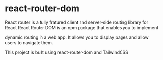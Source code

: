 # react-router-dom

React router is a fully fratured client and server-side routing library for React
React Router DOM is an npm package that enables you to implement

dynamic routing in a web app. It allows you to display pages and allow
users to navigate them.

This project is built using react-router-dom and TailwindCSS

